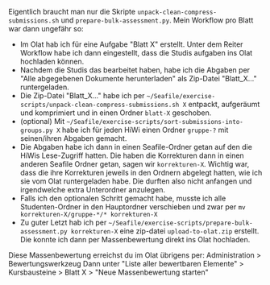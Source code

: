Eigentlich braucht man nur die Skripte `unpack-clean-compress-submissions.sh` und `prepare-bulk-assessment.py`.
Mein Workflow pro Blatt war dann ungefähr so:
- Im Olat hab ich für eine Aufgabe "Blatt X" erstellt. Unter dem Reiter
  Workflow habe ich dann eingestellt, dass die Studis aufgaben ins Olat
  hochladen können.
- Nachdem die Studis das bearbeitet haben, habe ich die Abgaben per
  "Alle abgegebenen Dokumente herunterladen" als Zip-Datei "Blatt_X..."
  runtergeladen.
- Die Zip-Datei "Blatt_X..." habe ich per
  `~/Seafile/exercise-scripts/unpack-clean-compress-submissions.sh X`
  entpackt, aufgeräumt und komprimiert und in einen Ordner `blatt-X`
  geschoben.
- (optional) Mit
  `~/Seafile/exercise-scripts/sort-submissions-into-groups.py X`
  habe ich für jeden HiWi einen Ordner `gruppe-?` mit seinen/ihren
  Abgaben gemacht.
- Die Abgaben habe ich dann in einen Seafile-Ordner getan auf den die
  HiWis Lese-Zugriff hatten. Die haben die Korrekturen dann in einen
  anderen Seafile Ordner getan, sagen wir `korrekturen-X`. Wichtig war,
  dass die ihre Korrekturen jeweils in den Ordnern abgelegt hatten, wie
  ich sie vom Olat runtergeladen habe. Die durften also nicht anfangen
  und irgendwelche extra Unterordner anzulegen.
- Falls ich den optionalen Schritt gemacht habe, musste ich alle
  Studenten-Ordner in den Hauptordner verschieben und zwar per
  `mv korrekturen-X/gruppe-*/* korrekturen-X`
- Zu guter Letzt hab ich per
  `~/Seafile/exercise-scripts/prepare-bulk-assessment.py korrekturen-X`
  eine zip-datei `upload-to-olat.zip` erstellt. Die konnte ich dann per
  Massenbewertung direkt ins Olat hochladen.

Diese Massenbewertung erreichst du im Olat übrigens per:
Administration > Bewertungswerkzeug
Dann unter
"Liste aller bewertbaren Elemente" > Kursbausteine > Blatt X >
"Neue Massenbewertung starten"

